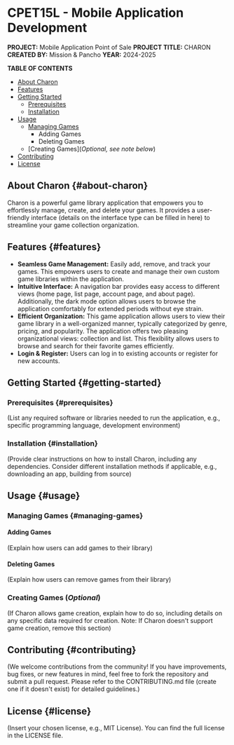 # CPET15L - Mobile Application Development

**PROJECT:** Mobile Application Point of Sale
**PROJECT TITLE:** CHARON
**CREATED BY:** Mission & Pancho
**YEAR:** 2024-2025

**TABLE OF CONTENTS**

* [About Charon](#about-charon)
* [Features](#features)
* [Getting Started](#getting-started)
    * [Prerequisites](#prerequisites)
    * [Installation](#installation)
* [Usage](#usage)
    * [Managing Games](#managing-games)
        * Adding Games
        * Deleting Games
    * [Creating Games](*Optional, see note below*)
* [Contributing](#contributing)
* [License](#license)

## About Charon {#about-charon}

Charon is a powerful game library application that empowers you to effortlessly manage, create, and delete your games. It provides a user-friendly interface (details on the interface type can be filled in here) to streamline your game collection organization.

## Features {#features}

* **Seamless Game Management:** Easily add, remove, and track your games. This empowers users to create and manage their own custom game libraries within the application.
* **Intuitive Interface:** A navigation bar provides easy access to different views (home page, list page, account page, and about page). Additionally, the dark mode option allows users to browse the application comfortably for extended periods without eye strain.
* **Efficient Organization:** This game application allows users to view their game library in a well-organized manner, typically categorized by genre, pricing, and popularity. The application offers two pleasing organizational views: collection and list. This flexibility allows users to browse and search for their favorite games efficiently.
* **Login & Register:** Users can log in to existing accounts or register for new accounts.

## Getting Started {#getting-started}

### Prerequisites {#prerequisites}

(List any required software or libraries needed to run the application, e.g., specific programming language, development environment)

### Installation {#installation}

(Provide clear instructions on how to install Charon, including any dependencies. Consider different installation methods if applicable, e.g., downloading an app, building from source)

## Usage {#usage}

### Managing Games {#managing-games}

#### Adding Games

(Explain how users can add games to their library)

#### Deleting Games

(Explain how users can remove games from their library)

### Creating Games (*Optional*)

(If Charon allows game creation, explain how to do so, including details on any specific data required for creation. Note: If Charon doesn't support game creation, remove this section)

## Contributing {#contributing}

(We welcome contributions from the community! If you have improvements, bug fixes, or new features in mind, feel free to fork the repository and submit a pull request. Please refer to the CONTRIBUTING.md file (create one if it doesn't exist) for detailed guidelines.)

## License {#license}

(Insert your chosen license, e.g., MIT License). You can find the full license in the LICENSE file.
